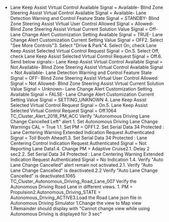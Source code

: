 - Lane Keep Assist Virtual Control Available Signal = Available- Blind Zone Steering Assist Virtual Control Available Signal = Available- Lane Detection Warning and Control Feature State Signal = STANDBY- Blind Zone Steering Assist Virtual User Control Allowed Signal = Allowed- Blind Zone Steering Assist Virtual Current Solution Value Signal = Off- Lane Change Alert Customization Setting Available Signal = TRUE- Lane Change Alert Customization Current Setting Value Signal = OFF2. Select "See More Controls"3. Select "Drive & Park"4. Select On, check Lane Keep Assist Selected Virtual Control Request Signal = On.5. Select Off, check Lane Keep Assist Selected Virtual Control Request Signal = Off.6. Send below signals:- Lane Keep Assist Virtual Control Available Signal = Not Available- Blind Zone Steering Assist Virtual Control Available Signal = Not Available- Lane Detection Warning and Control Feature State Signal = OFF- Blind Zone Steering Assist Virtual User Control Allowed Signal = Not Allowed- Blind Zone Steering Assist Virtual Current Solution Value Signal = Unknown- Lane Change Alert Customization Setting Available Signal = FALSE- Lane Change Alert Customization Current Setting Value Signal = SETTING_UNKNOWN 4. Lane Keep Assist Selected Virtual Control Request Signal = On.5. Lane Keep Assist Selected Virtual Control Request Signal = Off.1064 TC_Cluster_Alert_2018_PM_ACC Verify "Autonomous Driving Lane Change Cancelled Left" alert 1. Set Autonomous Driving Lane Change Warnings CAL = True 1.1. Set PM = OFF1.2. Set Serial Data 34 Protected : Lane Centering Warning Extended Indication Request Authenticated Signal = Toll Booth Ahead1.3. Set Serial Data 34 Protected : Lane Centering Control Indication Request Authenticated Signal = Not Reporting Lane Data1.4. Change PM = Adaptive Cruise2.1. Delay 2 sec2.2. Set Serial Data 34 Protected : Lane Centering Warning Extended Indication Request Authenticated Signal = No Indication 1.4. Verify "Auto Lane Change Cancelled" alert remain not activated.2.1. Verify "Auto Lane Change Cancelled" is deactivated.2.2 Verify "Auto Lane Change Cancelled" is deactivated.1065 TC_Cluster_Autonomous_Driving_Road_Lane_007 Verify the Autonomous Driving Road Lane in different views. 1. PM = Propulsion2.Autonomous_Driving_STATE = Autonomous_Driving_ACTIVE3.Load the Road Lane json file in Autonomous Driving Simulator 1.Change the view to Map view 1.Remainder should display with "Cannot change view while using Autonomous Driving is displayed for 3 sec"
